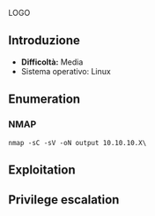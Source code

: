 
LOGO
## Introduzione
- **Difficoltà:** Media
- Sistema operativo: Linux


## Enumeration


### NMAP
```bash\
nmap -sC -sV -oN output 10.10.10.X\
```

## Exploitation


## Privilege escalation

